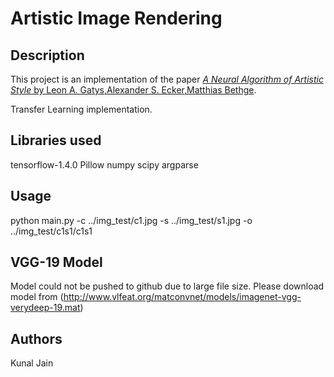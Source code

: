 # Artistic Image Rendering

## Description
This project is an implementation of the paper [*_A Neural Algorithm of Artistic Style_* by Leon A. Gatys,Alexander S. Ecker,Matthias Bethge](https://arxiv.org/pdf/1508.06576v2.pdf).

Transfer Learning implementation.


## Libraries used
tensorflow-1.4.0
Pillow
numpy
scipy
argparse

## Usage

python main.py -c ../img_test/c1.jpg -s ../img_test/s1.jpg -o ../img_test/c1s1/c1s1

## VGG-19 Model
Model could not be pushed to github due to large file size. Please download model from (http://www.vlfeat.org/matconvnet/models/imagenet-vgg-verydeep-19.mat)

## Authors
Kunal Jain
